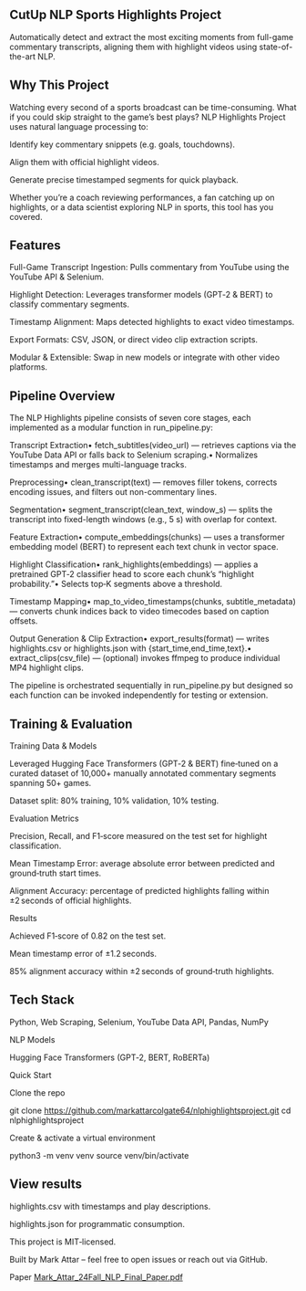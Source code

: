 ## CutUp NLP Sports Highlights Project 

Automatically detect and extract the most exciting moments from full-game commentary transcripts, aligning them with highlight videos using state-of-the-art NLP.

## Why This Project

Watching every second of a sports broadcast can be time-consuming. What if you could skip straight to the game’s best plays? NLP Highlights Project uses natural language processing to:

Identify key commentary snippets (e.g. goals, touchdowns).

Align them with official highlight videos.

Generate precise timestamped segments for quick playback.

Whether you’re a coach reviewing performances, a fan catching up on highlights, or a data scientist exploring NLP in sports, this tool has you covered.

## Features

Full-Game Transcript Ingestion: Pulls commentary from YouTube using the YouTube API & Selenium.

Highlight Detection: Leverages transformer models (GPT‑2 & BERT) to classify commentary segments.

Timestamp Alignment: Maps detected highlights to exact video timestamps.

Export Formats: CSV, JSON, or direct video clip extraction scripts.

Modular & Extensible: Swap in new models or integrate with other video platforms.

## Pipeline Overview

The NLP Highlights pipeline consists of seven core stages, each implemented as a modular function in run_pipeline.py:

Transcript Extraction• fetch_subtitles(video_url) — retrieves captions via the YouTube Data API or falls back to Selenium scraping.• Normalizes timestamps and merges multi-language tracks.

Preprocessing• clean_transcript(text) — removes filler tokens, corrects encoding issues, and filters out non-commentary lines.

Segmentation• segment_transcript(clean_text, window_s) — splits the transcript into fixed-length windows (e.g., 5 s) with overlap for context.

Feature Extraction• compute_embeddings(chunks) — uses a transformer embedding model (BERT) to represent each text chunk in vector space.

Highlight Classification• rank_highlights(embeddings) — applies a pretrained GPT‑2 classifier head to score each chunk’s “highlight probability.”• Selects top‑K segments above a threshold.

Timestamp Mapping• map_to_video_timestamps(chunks, subtitle_metadata) — converts chunk indices back to video timecodes based on caption offsets.

Output Generation & Clip Extraction• export_results(format) — writes highlights.csv or highlights.json with {start_time,end_time,text}.• extract_clips(csv_file) — (optional) invokes ffmpeg to produce individual MP4 highlight clips.

The pipeline is orchestrated sequentially in run_pipeline.py but designed so each function can be invoked independently for testing or extension.

## Training & Evaluation

Training Data & Models

Leveraged Hugging Face Transformers (GPT‑2 & BERT) fine‑tuned on a curated dataset of 10,000+ manually annotated commentary segments spanning 50+ games.

Dataset split: 80% training, 10% validation, 10% testing.

Evaluation Metrics

Precision, Recall, and F1‑score measured on the test set for highlight classification.

Mean Timestamp Error: average absolute error between predicted and ground‑truth start times.

Alignment Accuracy: percentage of predicted highlights falling within ±2 seconds of official highlights.

Results

Achieved F1‑score of 0.82 on the test set.

Mean timestamp error of ±1.2 seconds.

85% alignment accuracy within ±2 seconds of ground‑truth highlights.

## Tech Stack

Python, Web Scraping, Selenium, YouTube Data API, Pandas, NumPy

NLP Models

Hugging Face Transformers (GPT‑2, BERT, RoBERTa)

Quick Start

Clone the repo

git clone https://github.com/markattarcolgate64/nlphighlightsproject.git
cd nlphighlightsproject

Create & activate a virtual environment

python3 -m venv venv
source venv/bin/activate

## View results

highlights.csv with timestamps and play descriptions.

highlights.json for programmatic consumption.



This project is MIT‑licensed.

Built by Mark Attar – feel free to open issues or reach out via GitHub.

Paper
[Mark_Attar_24Fall_NLP_Final_Paper.pdf](https://github.com/user-attachments/files/19790216/Mark_Attar_24Fall_NLP_Final_Paper.pdf)
